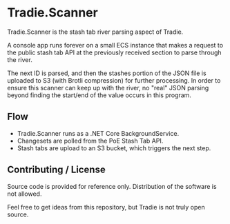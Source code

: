 ﻿# Tradie.Scanner

Tradie.Scanner is the stash tab river parsing aspect of Tradie.

A console app runs forever on a small ECS instance that makes a request to the public stash tab API at the previously received section to parse through the river.

The next ID is parsed, and then the stashes portion of the JSON file is uploaded to S3 (with Brotli compression) for further processing. In order to ensure this scanner can keep up with the river,
no "real" JSON parsing beyond finding the start/end of the value occurs in this program.

## Flow

* Tradie.Scanner runs as a .NET Core BackgroundService.
* Changesets are polled from the PoE Stash Tab API.
* Stash tabs are upload to an S3 bucket, which triggers the next step.

## Contributing / License

Source code is provided for reference only. Distribution of the software is not allowed.

Feel free to get ideas from this repository, but Tradie is not truly open source.
